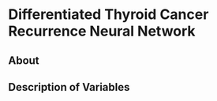 # Differentiated Thyroid Cancer Recurrence Neural Network
## About

## Description of Variables







 
